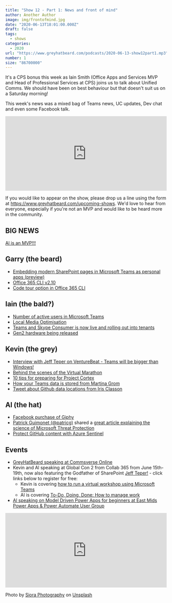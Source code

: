 ```yaml
---
title: "Show 12 - Part 1: News and front of mind"
author: Another Author
image: img/frontofmind.jpg
date: "2020-06-13T18:01:00.000Z"
draft: false
tags: 
  - shows
categories:
  - 2020
url: "https://www.greyhatbeard.com/podcasts/2020-06-13-show12part1.mp3"
number: 1
size: "86700000"
---
```


It's a CPS bonus this week as Iain Smith (Office Apps and Services MVP and Head of Professional Services at CPS) joins us to talk about Unified Comms. We should have been on best behaviour but that doesn't suit us on a Saturday morning! 

This week's news was a mixed bag of Teams news, UC updates, Dev chat and even some Facebook talk.

<iframe src="https://open.spotify.com/embed-podcast/episode/1azEiYSKeQMVJ1fPqEnl1R" width="100%" height="232" frameborder="0" allowtransparency="true" allow="encrypted-media"></iframe>

If you would like to appear on the show, please drop us a line using the form at https://www.greyhatbeard.com/upcoming-shows. We'd love to hear from everyone, especially if you're not an MVP and would like to be heard more in the community.

## BIG NEWS
[Al is an MVP!!!](https://mvp.microsoft.com/en-us/PublicProfile/5003769?fullName=Alan%20Eardley)

## Garry (the beard)
- [Embedding modern SharePoint pages in Microsoft Teams as personal apps (preview)](https://docs.microsoft.com/en-us/sharepoint/dev/features/embed-pages-to-teams)
- [Office 365 CLI v2.10](https://developer.microsoft.com/en-us/office/blogs/office-365-cli-2-10/)
- [Code tour option in Office 365 CLI](https://sympmarc.com/2020/06/10/new-codetour-option-for-sharepoint-framework-spfx-upgrades-in-the-office-365-cli/)

## Iain (the bald?)
- [Number of active users in Microsoft Teams](https://www.businessinsider.com/microsoft-teams-hits-75-million-daily-active-users-2020-4?r=US&IR=T)
- [Local Media Optimisation](https://docs.microsoft.com/en-us/microsoftteams/direct-routing-media-optimization-configure)
- [Teams and Skype Consumer is now live and rolling out into tenants](https://docs.microsoft.com/en-us/microsoftteams/teams-skype-interop)
- [Gen2 hardware being released](https://www.microsoft.com/en-us/microsoft-365/microsoft-teams/across-devices/devices)

## Kevin (the grey)
- [Interview with Jeff Teper on VentureBeat - Teams will be bigger than Windows!](https://venturebeat.com/2020/05/26/microsofts-jeff-teper-teams-will-be-even-bigger-than-windows/)
- [Behind the scenes of the Virtual Marathon](https://collabshow.com/2020/06/11/behind-the-scenes-of-the-microsoft-365-virtual-marathon-microsoft-woodstock/)
- [10 tips for preparing for Project Cortex](https://www.balestra.be/2020/06/how-can-you-prepare-for-project-cortex.html)
- [How your Teams data is stored from Martina Grom](https://twitter.com/magrom/status/1271442184689106945?s=20)
- [Tweet about Github data locations from Iris Classon](https://twitter.com/IrisClasson/status/1271053292781604865)

## Al (the hat)
- [Facebook purchase of Giphy](https://www.bbc.co.uk/news/technology-53024932)
- [Patrick Guimonet (@patricg)](https://twitter.com/patricg/status/1271342100567732224?s=20) shared a [great article explaining the science of Microsoft Threat Protection](https://www.microsoft.com/security/blog/2020/06/10/the-science-behind-microsoft-threat-protection-attack-modeling-for-finding-and-stopping-evasive-ransomware/?_lrsc=97071dcd-8bae-41f8-8fa6-1f1bc0131393)
- [Protect GitHub content with Azure Sentinel](https://techcommunity.microsoft.com/t5/azure-sentinel/protecting-your-github-assets-with-azure-sentinel/ba-p/1457721)

## Events
- [GreyHatBeard speaking at Commsverse Online](https://online.commsverse.com/presentations/the-etiquette-of-teams-panel-session/)
- Kevin and Al speaking at Global Con 2 from Collab 365 from June 15th-19th, now also featuring the Godfather of SharePoint [Jeff Teper!](https://twitter.com/jeffteper) - click links below to register for free:
  - Kevin is covering [how to run a virtual workshop using Microsoft Teams](https://partners.collab365.community/16428/41362)
  - Al is covering [To-Do, Doing, Done: How to manage work](https://partners.collab365.community/16428/41362)
- [Al speaking on Model Driven Power Apps for beginners at East Mids Power Apps & Power Automate User Group](https://www.powerplatformug.com/meetings/event-description?CalendarEventKey=e2e63d70-f09d-4049-b637-d83850500359&CommunityKey=d3c863fa-a8ed-4f2c-b3c4-b8503a10ead7&Home=/communities/community-home/recent-community-events)


<iframe src="https://open.spotify.com/embed-podcast/episode/1azEiYSKeQMVJ1fPqEnl1R" width="100%" height="232" frameborder="0" allowtransparency="true" allow="encrypted-media"></iframe>


Photo by [Siora Photography](https://unsplash.com/@siora18?utm_source=unsplash&utm_medium=referral&utm_content=creditCopyText) on [Unsplash](https://unsplash.com/@siora18)
